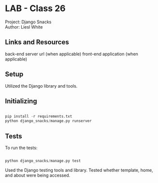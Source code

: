 # LAB - Class 26  

Project: Django Snacks  
Author: Liesl White  

## Links and Resources
back-end server url (when applicable)
front-end application (when applicable)

## Setup

Utilized the Django library and tools. 

## Initializing  

```python

pip install -r requirements.txt
python django_snacks/manage.py runserver 

```

## Tests  

To run the tests:
```python

python django_snacks/manage.py test

```

Used the Django testing tools and library. Tested whether template, home, and about were being accessed.  

